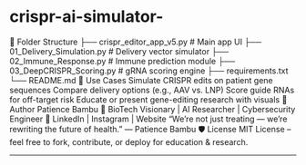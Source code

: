 # crispr-ai-simulator-

📁 Folder Structure
├── crispr_editor_app_v5.py         # Main app UI
├── 01_Delivery_Simulation.py       # Delivery vector simulator
├── 02_Immune_Response.py           # Immune prediction module
├── 03_DeepCRISPR_Scoring.py        # gRNA scoring engine
├── requirements.txt
└── README.md
🧬 Use Cases
Simulate CRISPR edits on patient gene sequences
Compare delivery options (e.g., AAV vs. LNP)
Score guide RNAs for off-target risk
Educate or present gene-editing research with visuals
🧠 Author
Patience Bambu
🔬 BioTech Visionary | AI Researcher | Cybersecurity Engineer
🔗 LinkedIn | Instagram | Website
“We’re not just treating — we’re rewriting the future of health.” — Patience Bambu
🛡️ License
MIT License – feel free to fork, contribute, or deploy for education & research.

---


